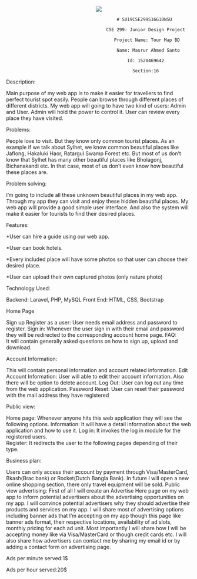 <p align="center"><img src="https://user-images.githubusercontent.com/51715637/61519684-50a94980-aa2e-11e9-974f-273f76c90efc.gif"></p>

                                              # SU19CSE299S16G10NSU
 
                                          CSE 299: Junior Design Project

                                             Project Name: Tour Map BD

                                              Name: Masrur Ahmed Santo

                                                  Id: 1520469642

                                                    Section:16

Description:

Main purpose of my web app is to make it easier for travellers to find perfect tourist spot easily. People can browse through different places of different districts. My web app will going to have two kind of users: Admin and User. Admin will hold the power to control it. User can review every place they have visited. 

Problems: 

People love to visit. But they know only common tourist places. As an example if we talk about Sylhet, we know common beautiful places like Jaflong, Hakaluki Haor, Ratargul Swamp Forest etc. But most of us don’t know that Sylhet has many other beautiful places like Bholagonj, Bichanakandi etc. In that case, most of us don’t even know how beautiful these places are.  

Problem solving:

I’m going to include all these unknown beautiful places in my web app. Through my app they can visit and enjoy these hidden beautiful places. My web app will provide a good simple user interface. And also the system will make it easier for tourists to find their desired places.  
  
Features:

*User can hire a guide using our web app. 

*User can book hotels.

*Every included place will have some photos so that user can choose their desired place.

*User can upload their own captured photos (only nature photo)

Technology Used: 

Backend:
Laravel, PHP, MySQL
Front End:
HTML, CSS, Bootstrap

Home Page

Sign up
Register as a user: 
User needs email address and password to register.
Sign in:
Whenever the user sign in with their email and password they will be redirected to the corresponding account home page. 
FAQ:	
It will contain generally asked questions on how to sign up, upload and download.

Account Information:	

This will contain personal information and account related information. 
Edit Account Information:
User will able to edit their account information. Also there will be option to delete account.
Log Out:
User can log out any time from the web application.
Password Reset:
User can reset their password with the mail address they have registered

Public view:

Home page: 
Whenever anyone hits this web application they will see the following options.
Information:
It will have a detail information about the web application and how to use it.
Log in:
It invokes the log in module for the registered users.	
Register:
It redirects the user to the following pages depending of their type.


Business plan: 

Users can only access their account by payment through Visa/MasterCard, Bkash(Brac bank) or Rocket(Dutch Bangla Bank). In future I will open a new online shopping section, there only travel equipment will be sold. 
Public view advertising:
First of all I will create an Advertise Here page on my web app to inform potential advertisers about the advertising opportunities on my app. I will convince potential advertisers why they should advertise their products and services on my app.
I will share most of advertising options including banner ads that I’m accepting on my app though this page like banner ads format, their respective locations, availability of ad slots, monthly pricing for each ad unit.
Most importantly I will share how I will be accepting money like via Visa/MasterCard or though credit cards etc. I will also share how advertisers can contact me by sharing my email id or by adding a contact form on advertising page.
	
Ads per minute served:1$

Ads per hour served:20$
    







